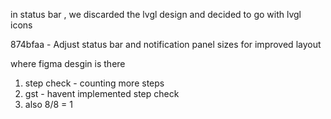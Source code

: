 


in status bar , we discarded the lvgl design and decided to go with lvgl icons


874bfaa  - Adjust status bar and notification panel sizes for improved layout     

where figma desgin is there 


1. step check - counting more steps
2. gst - havent implemented step check 
3. also 8/8 = 1